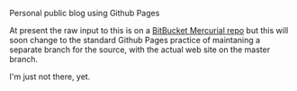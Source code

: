 Personal public blog using Github Pages

At present the raw input to this is on a [BitBucket Mercurial repo](https://bitbucket.org/sinewalker/blog/src) but 
this will soon change to the standard Github Pages practice of maintaning a separate branch for the source, with the actual
web site on the master branch.

I'm just not there, yet.
